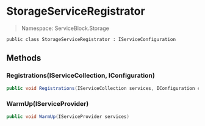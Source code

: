 StorageServiceRegistrator
======
> Namespace: ServiceBlock.Storage



```
public class StorageServiceRegistrator : IServiceConfiguration
```

## Methods

### Registrations(IServiceCollection, IConfiguration)



```csharp
public void Registrations(IServiceCollection services, IConfiguration config)
```





### WarmUp(IServiceProvider)



```csharp
public void WarmUp(IServiceProvider services)
```





